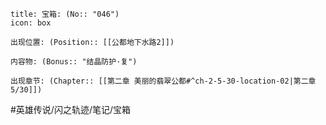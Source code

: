 ---
---
```ad-quote
title: 宝箱: (No:: "046")
icon: box

出现位置: (Position:: [[公都地下水路2]])

内容物: (Bonus:: "结晶防护·复")

出现章节: (Chapter:: [[第二章 美丽的翡翠公都#^ch-2-5-30-location-02|第二章5/30]])

```

#英雄传说/闪之轨迹/笔记/宝箱